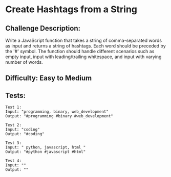 # Create Hashtags from a String

## Challenge Description:

Write a JavaScript function that takes a string of comma-separated words as input and returns a string of hashtags. Each word should be preceded by the '#' symbol. The function should handle different scenarios such as empty input, input with leading/trailing whitespace, and input with varying number of words.

## Difficulty: Easy to Medium

## Tests:

```
Test 1:
Input: "programming, binary, web_development"
Output: "#programming #binary #web_development"

Test 2:
Input: "coding"
Output: "#coding"

Test 3:
Input: " python, javascript, html "
Output: "#python #javascript #html"

Test 4:
Input: ""
Output: ""
```
